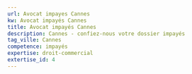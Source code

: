 ```yaml
---
url: Avocat impayes Cannes
kw: Avocat impayés Cannes
title: Avocat impayés Cannes
description: Cannes - confiez-nous votre dossier impayés
tag_ville: Cannes
competence: impayés
expertise: droit-commercial
extertise_id: 4
---
```

